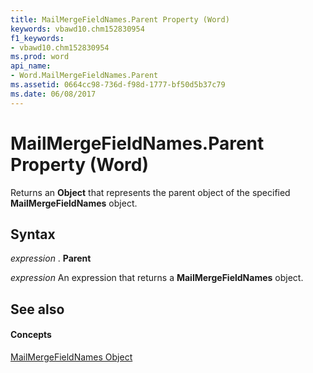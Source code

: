 ```yaml
---
title: MailMergeFieldNames.Parent Property (Word)
keywords: vbawd10.chm152830954
f1_keywords:
- vbawd10.chm152830954
ms.prod: word
api_name:
- Word.MailMergeFieldNames.Parent
ms.assetid: 0664cc98-736d-f98d-1777-bf50d5b37c79
ms.date: 06/08/2017
---
```



# MailMergeFieldNames.Parent Property (Word)

Returns an **Object** that represents the parent object of the specified **MailMergeFieldNames** object.


## Syntax

 _expression_ . **Parent**

 _expression_ An expression that returns a **MailMergeFieldNames** object.


## See also


#### Concepts


[MailMergeFieldNames Object](mailmergefieldnames-object-word.md)

